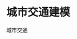 <h1 id="h1-u57CEu5E02u4EA4u901Au5EFAu6A21"><a name="城市交通建模" class="reference-link"></a><span class="header-link octicon octicon-link"></span>城市交通建模</h1><p>城市交通</p>
